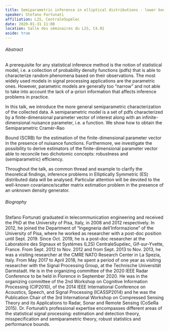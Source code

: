 ```yaml
---
title: Semiparametric inference in elliptical distributions - lower bounds and efficient estimators. 
speaker: Stefano Fortunati
affiliation: L2S, CentraleSupélec
date: 2020-01-31 11:00
location: Salle des séminaires du L2S, C4.01
aside: true
---
```


###### Abstract
A prerequisite for any statistical inference method is the notion of statistical
model, i.e. a collection of probability density functions (pdfs) that is able to
characterize random phenomena based on their observations. The most widely used
models in signal processing applications are the parametric ones. However,
parametric models are generally too “narrow” and not able to take into account
the lack of a-priori information that affects inference problems in practice.

In this talk, we introduce the more general semiparametric characterization of
the collected data. A semiparametric model is a set of pdfs characterized by a
finite-dimensional parameter vector of interest along with an
infinite-dimensional nuisance parameter, i.e. a function. We show how to obtain
the Semiparametric Cramér-Rao

Bound (SCRB) for the estimation of the finite-dimensional parameter vector in
the presence of nuisance functions. Furthermore, we investigate the possibility
to derive estimators of the finite-dimensional parameter vector able to
reconcile two dichotomic concepts: robustness and (semiparametric) efficiency.

Throughout the talk, as common thread and example to clarify the theoretical
findings, inference problems in Elliptically Symmetric (ES) distributed data
will be analysed. Particular attention will be devoted to the well-known
covariance/scatter matrix estimation problem in the presence of an unknown
density generator.

###### Biography
Stefano Fortunati graduated in telecommunication engineering and received the
PhD at the University of Pisa, Italy, in 2008 and 2012 respectively. In 2012, he
joined the Department of “Ingegneria dell’Informazione” of the University of
Pisa, where he worked as researcher with a post-doc position until Sept. 2019.
Since Oct. 2019, he is a post-doc researcher at the Laboratoire des Signaux et
Systèmes (L2S) CentraleSupélec, Gif-sur-Yvette, France. From Sept. 2012 to Nov.
2012 and from Sept. 2013 to Nov. 2013, he was a visiting researcher at the CMRE
NATO Research Center in La Spezia, Italy. From May 2017 to April 2018, he spent
a period of one year as visiting researcher with the Signal Processing Group, at
the Technische Universität Darmstadt. He is in the organizing committee of the
2020 IEEE Radar Conference to be held in Florence in September 2020. He was in
the organizing committee of the 2nd Workshop on Cognitive Information Processing
(CIP2010), of the 2014 IEEE International Conference on Acoustics, Speech, and
Signal Processing (ICASSP2014) and he was the Publication Chair of the 3rd
International Workshop on Compressed Sensing Theory and its Applications to
Radar, Sonar and Remote Sensing (CoSeRa 2015). Dr. Fortunati’s professional
expertise encompasses different areas of the statistical signal processing:
estimation and detection theory, misspecification and semiparametric theory,
robust statistics and performance bounds.
